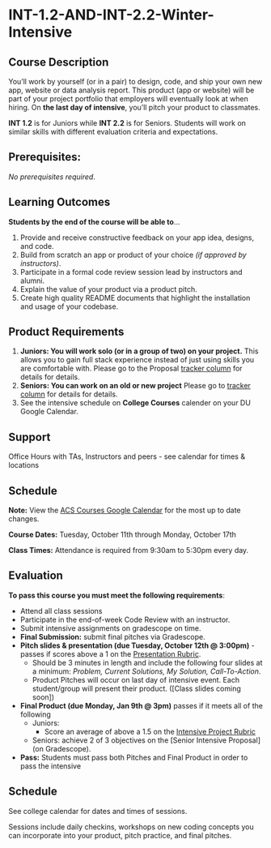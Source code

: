 # INT-1.2-AND-INT-2.2-Winter-Intensive

## Course Description

You’ll work by yourself (or in a pair) to design, code, and ship your own new app, website or data analysis report. This product (app or website) will be part of your project portfolio that employers will eventually look at when hiring. On **the last day of intensive**, you’ll pitch your product to classmates.

**INT 1.2** is for Juniors while **INT 2.2** is for Seniors.  Students will work on similar skills with different evaluation criteria and expectations.

## Prerequisites:  

_No prerequisites required_.

## Learning Outcomes

**Students by the end of the course will be able to**...

1. Provide and receive constructive feedback on your app idea, designs, and code.
1. Build from scratch an app or product of your choice _(if approved by instructors)_.
1. Participate in a formal code review session lead by instructors and alumni.
1. Explain the value of your product via a product pitch.
1. Create high quality README documents that highlight the installation and usage of your codebase.


## Product Requirements

1. **Juniors: You will work solo (or in a group of two) on your project.** This allows you to gain full stack experience instead of just using skills you are comfortable with. Please go to the Proposal [tracker column](https://docs.google.com/spreadsheets/d/1i9E4xJ9qqf_b1-3E-P4iL9FcSX1eUHYRH3Ddy-mGCcA/edit#gid=1694752919) for details  for details.
1. **Seniors: You can work on an old or new project** Please go to [tracker column](https://docs.google.com/spreadsheets/d/1i9E4xJ9qqf_b1-3E-P4iL9FcSX1eUHYRH3Ddy-mGCcA/edit#gid=1694752919) for details for details.
1. See the intensive schedule on **College Courses** calender on your DU Google Calendar.
## Support

Office Hours with TAs, Instructors and peers  - see calendar for times & locations

## Schedule

**Note:** View the [ACS Courses Google Calendar](https://calendar.google.com/calendar/embed?src=c_9o41dgcbq45sqm1utp2qsv6l6g%40group.calendar.google.com&ctz=America%2FLos_Angeles) for the most up to date changes.

**Course Dates:** Tuesday, October 11th through Monday, October 17th

**Class Times:** Attendance is required from 9:30am to 5:30pm every day.

## Evaluation

**To pass this course you must meet the following requirements**:

- Attend all class sessions
- Participate in the end-of-week Code Review with an instructor.
- Submit intensive assignments on gradescope on time.
- **Final Submission:** submit final pitches via Gradescope.
- **Pitch slides & presentation (due Tuesday, October 12th @ 3:00pm)** - passes if scores above a 1 on the [Presentation Rubric](https://docs.google.com/document/d/1A3dAybsiG-irTAdkHDVyV59KzoK8XDJ_9AL_U94ZsqE/edit).
    - Should be 3 minutes in length and include the following four slides at a minimum: _Problem, Current Solutions, My Solution, Call-To-Action_.
    - Product Pitches will occur on last day of intensive event. Each student/group will present their product. ([Class slides coming soon])
- **Final Product (due Monday, Jan 9th @ 3pm)** passes if it meets all of the following 
    - Juniors: 
        - Score an average of above a 1.5 on the [Intensive Project Rubric](https://docs.google.com/document/d/1IOQDmohLBEBT-hyr-2vgw1mbZUNsq3fHxVfH0oRmVt0/edit) 
    - Seniors: achieve 2 of 3 objectives on the [Senior Intensive Proposal](on Gradescope).
- **Pass:** Students must pass both Pitches and Final Product in order to pass the intensive

## Schedule
See college calendar for dates and times of sessions.

Sessions include daily checkins, workshops on new coding concepts you can incorporate into your product, pitch practice, and final pitches.


[Lesson 1]: Lessons/01-User-Stories-And-Sprint-Planning.md
[Lesson 2]: Lessons/02-Wireframe-Feedback.md
[Lesson 3]: Lessons/03-Product-Pitches.md
